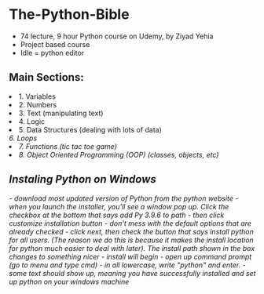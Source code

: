 # The-Python-Bible

- 74 lecture, 9 hour Python course on Udemy, by Ziyad Yehia
- Project based course
- Idle = python editor

<h2>Main Sections: </h2>
<li> 1. Variables </li> 
<li> 2. Numbers </li> 
<li> 3. Text (manipulating text) <l/i> 
<li> 4. Logic </li> 
<li> 5. Data Structures (dealing with lots of data) </li> 
<i> 6. Loops </li> 
<li> 7. Functions (tic tac toe game) </li> 
<li> 8. Object Oriented Programming (OOP) (classes, objects, etc) </li> 

<h2>Instaling Python on Windows </h2>
- download most updated version of Python from the python website
- when you launch the installer, you'll see a window pop up. Click the checkbox at the bottom that says add Py 3.9.6 to path
- then click customize installation button
- don't mess with the default options that are already checked
- click next, then check the button that says install python for all users. (The reason we do this is because it makes the install location for python much easier to deal with later). The install path shown in the box changes to something nicer
- install will begin
- open up command prompt (go to menu and type cmd)
- in all lowercase, write "python" and enter. 
- some text should show up, meaning you have successfully installed and set up python on your windows machine 
